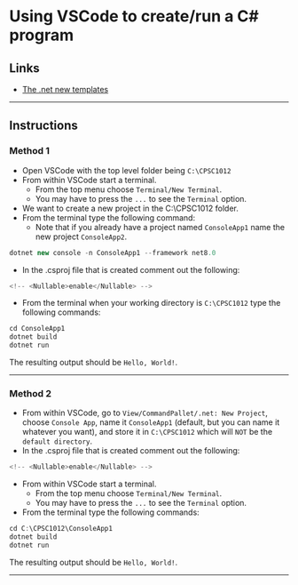 <base target="_blank">

# Using VSCode to create/run a C# program

## Links

- [The .net new templates](https://learn.microsoft.com/en-us/dotnet/core/tools/dotnet-new)

---

## Instructions

### Method 1

- Open VSCode with the top level folder being `C:\CPSC1012`
- From within VSCode start a terminal.
  - From the top menu choose `Terminal/New Terminal`.
  - You may have to press the `...` to see the `Terminal` option.
- We want to create a new project in the C:\CPSC1012 folder.
- From the terminal type the following command:
  - Note that if you already have a project named `ConsoleApp1` name the new project `ConsoleApp2`.
```csharp
dotnet new console -n ConsoleApp1 --framework net8.0
```

- In the .csproj file that is created comment out the following:
```csharp
<!-- <Nullable>enable</Nullable> -->
```

- From the terminal when your working directory is `C:\CPSC1012` type the following commands:
```csharp
cd ConsoleApp1
dotnet build
dotnet run
```

The resulting output should be `Hello, World!`.

---

### Method 2

- From within VSCode, go to `View/CommandPallet/.net: New Project`, choose `Console App`, name it `ConsoleApp1` (default, but you can name it whatever you want), and store it in `C:\CPSC1012` which will `NOT` be the `default directory`.
- In the .csproj file that is created comment out the following:
```csharp
<!-- <Nullable>enable</Nullable> -->
```

- From within VSCode start a terminal.
  - From the top menu choose `Terminal/New Terminal`.
  - You may have to press the `...` to see the `Terminal` option.
- From the terminal type the following commands:
```csharp
cd C:\CPSC1012\ConsoleApp1
dotnet build
dotnet run
```

The resulting output should be `Hello, World!`.

---



